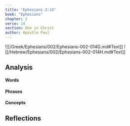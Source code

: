 ```yaml
---
title: "Ephesians 2:14"
book: "Ephesians"
chapter: 2
verse: 14
section: One in Christ
author: Apostle Paul
---
```

![[/Greek/Ephesians/002/Ephesians-002-014G.md#Text]]
![[/Hebrew/Ephesians/002/Ephesians-002-014H.md#Text]]

## Analysis

#### Words

#### Phrases

#### Concepts

## Reflections
